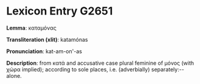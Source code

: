 # Lexicon Entry G2651

**Lemma**: καταμόνας

**Transliteration (xlit)**: katamónas

**Pronunciation**: kat-am-on'-as

**Description**:
from κατά and accusative case plural feminine of μόνος (with χώρα implied); according to sole places, i.e. (adverbially) separately:--alone.
